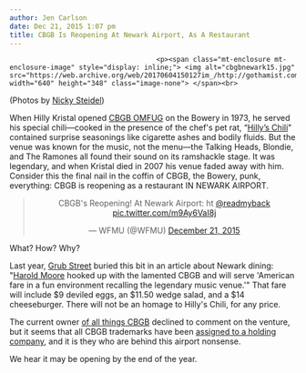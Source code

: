 ```yaml
---
author: Jen Carlson
date: Dec 21, 2015 1:07 pm
title: CBGB Is Reopening At Newark Airport, As A Restaurant
---
```


	
										<p><span class="mt-enclosure mt-enclosure-image" style="display: inline;"> <img alt="cbgbnewark15.jpg" src="https://web.archive.org/web/20170604150127im_/http://gothamist.com/attachments/arts_jen/cbgbnewark15.jpg" width="640" height="348" class="image-none"> </span><br>
<span class="photo_caption">(Photos by <a href="https://web.archive.org/web/20170604150127/https://twitter.com/nickydiy">Nicky Steidel</a>)</span></p>

<p>When Hilly Kristal opened <a href="https://web.archive.org/web/20170604150127/http://gothamist.com/cbgb">CBGB OMFUG</a> on the Bowery in 1973, he served his special chili&#x2014;cooked in the presence of the chef&apos;s pet rat, &#x201C;<a href="https://web.archive.org/web/20170604150127/http://www.advocate.com/arts-entertainment/film/2013/10/11/cbgb-rise-punk-no-holds-barred-party">Hilly&#x2019;s Chili</a>&quot; contained surprise seasonings like cigarette ashes and bodily fluids. But the venue was known for the music, not the menu&#x2014;the Talking Heads, Blondie, and The Ramones all found their sound on its ramshackle stage. It was legendary, and when Kristal died in 2007 his venue faded away with him. Consider this the final nail in the coffin of CBGB, the Bowery, punk, everything: CBGB is reopening as a restaurant IN NEWARK AIRPORT.</p>

<center><blockquote class="twitter-tweet" lang="en"><p lang="en" dir="ltr">CBGB&apos;s Reopening! At Newark Airport: ht <a href="https://web.archive.org/web/20170604150127/https://twitter.com/readmyback">@readmyback</a> <a href="https://web.archive.org/web/20170604150127/https://t.co/m9Ay6VaI8j">pic.twitter.com/m9Ay6VaI8j</a></p>&#x2014; WFMU (@WFMU) <a href="https://web.archive.org/web/20170604150127/https://twitter.com/WFMU/status/678977136472932352">December 21, 2015</a></blockquote>
<script async src="//web.archive.org/web/20170604150127js_/http://platform.twitter.com/widgets.js" charset="utf-8"></script></center>

<p>What? How? Why? </p>

<p>Last year, <a href="https://web.archive.org/web/20170604150127/http://www.grubstreet.com/2014/11/newark-airport-restaurants.html">Grub Street</a> buried this bit in an article about Newark dining: &quot;<a href="https://web.archive.org/web/20170604150127/http://gothamist.com/2008/05/30/chef_harold_moo.php">Harold Moore</a> hooked up with the lamented CBGB and will serve &apos;American fare in a fun environment recalling the legendary music venue.&apos;&quot; That fare will include $9 deviled eggs, an $11.50 wedge salad, and a $14 cheeseburger. There will not be an homage to Hilly&apos;s Chili, for any price.</p>

<p>The current owner <a href="https://web.archive.org/web/20170604150127/http://gothamist.com/tags/cbgbfest">of all things CBGB</a> declined to comment on the venture, but it seems that all CBGB trademarks have been <a href="https://web.archive.org/web/20170604150127/https://twitter.com/ProofofUse/status/598568358120923137">assigned to a holding company</a>, and it is they who are behind this airport nonsense.</p>

<p>We hear it may be opening by the end of the year.</p>					
										
									
				